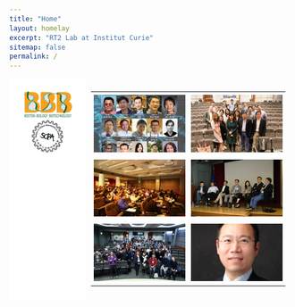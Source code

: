 ```yaml
---
title: "Home"
layout: homelay
excerpt: "RT2 Lab at Institut Curie"
sitemap: false
permalink: /
---
```


<div style="display: flex; flex-direction: row;">
  <div class="left" style="flex-basis: 25%; background-color: white; padding: 10px;">
    
<p align="center"> 
<img src="images/logo/bbb_logo_yl_xl_v1.jpg" alt="logo example 2" style="width:75%;height:75%">
<img src="images/logo/screen_shot_2018-02-19_at_10.50.36_am_0.png" alt="logo example 3" style="width:50%;height:50%" >
</p>

  </div>
  
  <div style="flex-basis: 75%; padding: 10px;">

<table>
  <tr>
    <td style="padding: 5px;" style:"width: 50%;"><img src="images/slider/flyer_v9.jpg"></td>
    <td style="padding: 5px;" style:"width: 50%";><img src="images/slider/screen_shot_2019-07-01_at_7.56.36_pm.png"></td>
  </tr>
  <tr>
    <td style="padding: 5px;" style:"width: 50%;"><img src="images/slider/screen_shot_2019-07-01_at_7.57.12_pm.png"></td>
    <td style="padding: 5px;" style:"width: 50%;"><img src="images/slider/screen_shot_2019-07-01_at_7.57.26_pm.png"></td>
  </tr>
  <tr>
    <td style="padding: 5px;" style:"width: 50%;"><img src="images/slider/screen_shot_2019-11-24_at_10.01.38_am.png"></td>
    <td style="padding: 5px;" style:"width: 50%;"><img src="images/slider/screen_shot_2019-09-13_at_9.46.14_pm.png"></td>
  </tr>
</table>

  </div>

</div>
